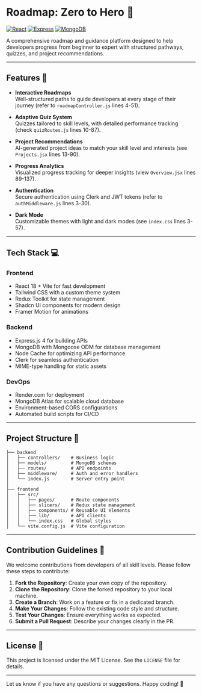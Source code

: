 # Roadmap: Zero to Hero 🚀

[![React](https://img.shields.io/badge/React-18.3.1-%2361DAFB?logo=react)](https://react.dev/)
[![Express](https://img.shields.io/badge/Express-4.21.2-%23000000?logo=express)](https://expressjs.com/)
[![MongoDB](https://img.shields.io/badge/MongoDB-8.9.5-%2347A248?logo=mongodb)](https://www.mongodb.com/)

A comprehensive roadmap and guidance platform designed to help developers progress from beginner to expert with structured pathways, quizzes, and project recommendations.

---

## Features 🌟

- **Interactive Roadmaps**  
  Well-structured paths to guide developers at every stage of their journey (refer to `roadmapController.js` lines 4-51).

- **Adaptive Quiz System**  
  Quizzes tailored to skill levels, with detailed performance tracking (check `quizRoutes.js` lines 10-87).

- **Project Recommendations**  
  AI-generated project ideas to match your skill level and interests (see `Projects.jsx` lines 13-90).

- **Progress Analytics**  
  Visualized progress tracking for deeper insights (view `Overview.jsx` lines 89-137).

- **Authentication**  
  Secure authentication using Clerk and JWT tokens (refer to `authMiddleware.js` lines 3-30).

- **Dark Mode**  
  Customizable themes with light and dark modes (see `index.css` lines 3-57).

---

## Tech Stack 💻

### **Frontend**
- React 18 + Vite for fast development
- Tailwind CSS with a custom theme system
- Redux Toolkit for state management
- Shadcn UI components for modern design
- Framer Motion for animations

### **Backend**
- Express.js 4 for building APIs
- MongoDB with Mongoose ODM for database management
- Node Cache for optimizing API performance
- Clerk for seamless authentication
- MIME-type handling for static assets

### **DevOps**
- Render.com for deployment
- MongoDB Atlas for scalable cloud database
- Environment-based CORS configurations
- Automated build scripts for CI/CD

---

## Project Structure 📁

```
├── backend
│   ├── controllers/    # Business logic
│   ├── models/         # MongoDB schemas
│   ├── routes/         # API endpoints
│   ├── middleware/     # Auth and error handlers
│   └── index.js        # Server entry point
│
├── frontend
│   ├── src/
│   │   ├── pages/      # Route components
│   │   ├── slicers/    # Redux state management
│   │   ├── components/ # Reusable UI elements
│   │   ├── lib/        # API clients
│   │   └── index.css   # Global styles
│   └── vite.config.js  # Vite configuration
```

---

## Contribution Guidelines 🤝

We welcome contributions from developers of all skill levels. Please follow these steps to contribute:

1. **Fork the Repository**: Create your own copy of the repository.
2. **Clone the Repository**: Clone the forked repository to your local machine.
3. **Create a Branch**: Work on a feature or fix in a dedicated branch.
4. **Make Your Changes**: Follow the existing code style and structure.
5. **Test Your Changes**: Ensure everything works as expected.
6. **Submit a Pull Request**: Describe your changes clearly in the PR.

---

## License 📜

This project is licensed under the MIT License. See the `LICENSE` file for details.

---

Let us know if you have any questions or suggestions. Happy coding! 🚀

